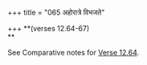 +++
title = "065 अहोरात्रे विभजते"

+++
**(verses 12.64-67)  
**

See Comparative notes for [Verse
12.64](/hinduism/book/manusmriti-with-the-commentary-of-medhatithi/d/doc202244.html#explanatory-notes "English translation of verse").


